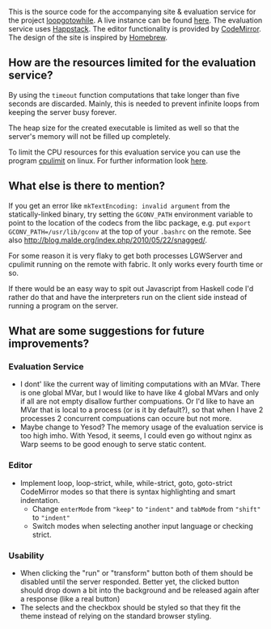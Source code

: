 This is the source code for the accompanying site & evaluation service for
the project [loopgotowhile][]. A live instance can be found [here][instance].
The evaluation service uses [Happstack][]. The editor functionality is provided
by [CodeMirror][]. The design of the site is inspired by [Homebrew][].

  [loopgotowhile]: https://github.com/eugenkiss/loopgotowhile
  [instance]: http://loopgotowhile.eugenkiss.com/
  [happstack]: http://happstack.com/
  [codemirror]: http://codemirror.net/
  [homebrew]: http://mxcl.github.com/homebrew/


How are the resources limited for the evaluation service?
---------------------------------------------------------

By using the `timeout` function computations that take longer than five seconds
are discarded. Mainly, this is needed to prevent infinite loops from keeping
the server busy forever.

The heap size for the created executable is limited as well so that the
server's memory will not be filled up completely.

To limit the CPU resources for this evaluation service you can use the program
[cpulimit][] on linux. For further information look
[here](http://maketecheasier.com/limit-cpu-usage-of-any-process-in-linux/2010/09/22).

  [cpulimit]: http://cpulimit.sourceforge.net/


What else is there to mention?
------------------------------

If you get an error like `mkTextEncoding: invalid argument` from the
statically-linked binary, try setting the `GCONV_PATH` environment variable
to point to the location of the codecs from the libc package, e.g. put `export
GCONV_PATH=/usr/lib/gconv` at the top of your `.bashrc` on the remote. See also
<http://blog.malde.org/index.php/2010/05/22/snagged/>.

For some reason it is very flaky to get both processes LGWServer and cpulimit 
running on the remote with fabric. It only works every fourth time or so.

If there would be an easy way to spit out Javascript from Haskell code I'd
rather do that and have the interpreters run on the client side instead of
running a program on the server.


What are some suggestions for future improvements?
--------------------------------------------------

### Evaluation Service

- I dont' like the current way of limiting computations with an MVar. There is 
  one global MVar, but I would like to have like 4 global MVars and only if all 
  are not empty disallow further compuations. Or I'd like to have an MVar that 
  is local to a process (or is it by default?), so that when I have 2 processes 
  2 concurrent compuations can occure but not more.
- Maybe change to Yesod? The memory usage of the evaluation service is too
  high imho. With Yesod, it seems, I could even go without nginx as Warp seems
  to be good enough to serve static content.


### Editor

- Implement loop, loop-strict, while, while-strict, goto, goto-strict
  CodeMirror modes so that there is syntax highlighting and smart indentation.
    - Change `enterMode` from `"keep"` to `"indent"` and `tabMode` from 
      `"shift"` to `"indent"`
    - Switch modes when selecting another input language or checking strict.


### Usability

- When clicking the "run" or "transform" button both of them should be disabled
  until the server responded. Better yet, the clicked button should drop down
  a bit into the background and be released again after a response (like a real
  button)
- The selects and the checkbox should be styled so that they fit the theme
  instead of relying on the standard browser styling.

